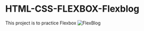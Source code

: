 # HTML-CSS-FLEXBOX-Flexblog
  This project is to practice Flexbox
![FlexBlog](https://user-images.githubusercontent.com/75437216/157766807-0c7416ea-7682-4d01-8495-ad21fbb2a8ce.png)

